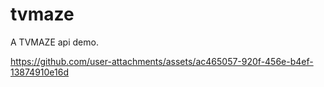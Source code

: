 # tvmaze

A TVMAZE api demo.

https://github.com/user-attachments/assets/ac465057-920f-456e-b4ef-13874910e16d



